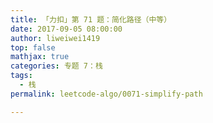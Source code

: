 ```yaml
---
title: 「力扣」第 71 题：简化路径（中等）
date: 2017-09-05 08:00:00
author: liweiwei1419
top: false
mathjax: true
categories: 专题 7：栈
tags:
  - 栈
permalink: leetcode-algo/0071-simplify-path

---
```


## 